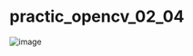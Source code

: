 # practic_opencv_02_04
![image](https://github.com/leha123456789/practic_opencv_02_04/assets/19330391/7003a65f-808d-46b4-8960-9f3c8cf945bc)
